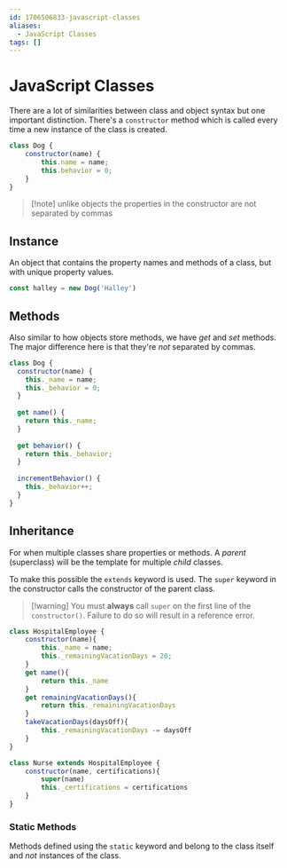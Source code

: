 ```yaml
---
id: 1706506833-javascript-classes
aliases:
  - JavaScript Classes
tags: []
---
```


# JavaScript Classes
There are a lot of similarities between class and object syntax but one important distinction. There's a `constructor` method which is called every time a new instance of the class is created.

```js
class Dog {
    constructor(name) {
        this.name = name;
        this.behavior = 0;
    }
}

```
>[!note] unlike objects the properties in the constructor are not separated by commas

## Instance
An object that contains the property names and methods of a class, but with unique property values.

```js
const halley = new Dog('Halley')
```

## Methods
Also similar to how objects store methods, we have *get* and *set* methods. The major difference here is that they're *not* separated by commas.

```js
class Dog {
  constructor(name) {
    this._name = name;
    this._behavior = 0;
  }
    
  get name() {
    return this._name;
  }
  
  get behavior() {
    return this._behavior;
  }
  
  incrementBehavior() {
    this._behavior++;
  }
}
```
## Inheritance
For when multiple classes share properties or methods. A *parent* (superclass) will be the template for multiple *child* classes.

To make this possible the `extends` keyword is used. The `super` keyword in the constructor calls the constructor of the parent class.

>[!warning] You must **always** call `super` on the first line of the `constructor()`. Failure to do so will result in a reference error.

```js
class HospitalEmployee {
    constructor(name){
        this._name = name;
        this._remainingVacationDays = 20;
    }
    get name(){
        return this._name
    }
    get remainingVacationDays(){
        return this._remainingVacationDays
    }
    takeVacationDays(daysOff){
        this._remainingVacationDays -= daysOff
    }
}

class Nurse extends HospitalEmployee {
    constructor(name, certifications){
        super(name)
        this._certifications = certifications
    }
}
```

### Static Methods
Methods defined using the `static` keyword and belong to the class itself and *not* instances of the class.

